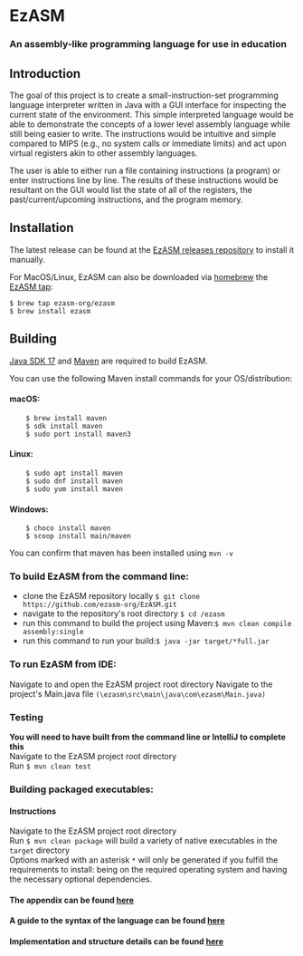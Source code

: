# EzASM

### An assembly-like programming language for use in education

## Introduction

The goal of this project is to create a small-instruction-set programming language interpreter written in Java with a GUI interface for inspecting the current state of the environment. This simple interpreted language would be able to demonstrate the concepts of a lower level assembly language while still being easier to write. The instructions would be intuitive and simple compared to MIPS (e.g., no system calls or immediate limits) and act upon virtual registers akin to other assembly languages.

The user is able to either run a file containing instructions (a program) or enter instructions line by line. The results of these instructions would be resultant on the GUI would list the state of all of the registers, the past/current/upcoming instructions, and the program memory.

## Installation

The latest release can be found at the [EzASM releases repository](https://github.com/ezasm-org/EzASM-releases/releases/latest) to install it manually.

For MacOS/Linux, EzASM can also be downloaded via [homebrew](https://brew.sh/) the [EzASM tap](https://github.com/ezasm-org/homebrew-ezasm):

```
$ brew tap ezasm-org/ezasm
$ brew install ezasm
```

## Building 

[Java SDK 17](https://www.oracle.com/java/technologies/javase/jdk17-archive-downloads.html) and  [Maven](https://maven.apache.org/install.html) are required to build EzASM.

You can use the following Maven install commands for your OS/distribution: 

#### macOS: 
```
    $ brew install maven
    $ sdk install maven
    $ sudo port install maven3
```

#### Linux:
```
    $ sudo apt install maven
    $ sudo dnf install maven
    $ sudo yum install maven
```

#### Windows:
```
    $ choco install maven
    $ scoop install main/maven
```

You can confirm that maven has been installed using `mvn -v`

### To build EzASM from the command line:

- clone the EzASM repository locally `$ git clone https://github.com/ezasm-org/EzASM.git`
- navigate to the repository's root directory `$ cd /ezasm`
- run this command to build the project using Maven:`$ mvn clean compile assembly:single`
- run this command to run your build:`$ java -jar target/*full.jar`

### To run EzASM from IDE:

Navigate to and open the EzASM project root directory
Navigate to the project's Main.java file `(\ezasm\src\main\java\com\ezasm\Main.java)`

### Testing

**You will need to have built from the command line or IntelliJ to complete this** \
Navigate to the EzASM project root directory \
Run `$ mvn clean test`

### Building packaged executables:

#### Instructions

Navigate to the EzASM project root directory \
Run `$ mvn clean package` will build a variety of native executables in the `target` directory \
Options marked with an asterisk `*` will only be generated if you fulfill the requirements to install:
being on the required operating system and having the necessary optional dependencies.


#### The appendix can be found [here](https://github.com/ezasm-org/EzASM/wiki/Instruction-Set)
#### A guide to the syntax of the language can be found [here](https://github.com/ezasm-org/EzASM/wiki/Syntax)
#### Implementation and structure details can be found [here](https://github.com/ezasm-org/EzASM/wiki/Structure)

